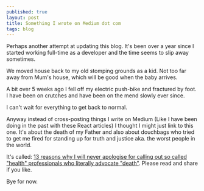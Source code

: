```yaml
---
published: true
layout: post
title: Something I wrote on Medium dot com
tags: blog
---
```


Perhaps another attempt at updating this blog. It's been over a year since I started working full-time as a developer and the time seems to slip away sometimes.

We moved house back to my old stomping grounds as a kid. Not too far away from Mum's house, which will be good when the baby arrives.

A bit over 5 weeks ago I fell off my electric push-bike and fractured by foot. I have been on crutches and have been on the mend slowly ever since.

I can't wait for everything to get back to normal.

Anyway instead of cross-posting things I write on Medium (Like I have been doing in the past with these React articles) I thought I might just link to this one. It's about the death of my Father and also about douchbags who tried to get me fired for standing up for truth and justice aka. the worst people in the world.

It's called: [13 reasons why I will never apologise for calling out so called "health" professionals who literally advocate "death"](https://medium.com/@phocks/13-reasons-why-i-will-never-apologise-for-calling-out-so-called-health-professionals-who-1b2382573a72). Please read and share if you like.

Bye for now.